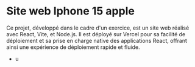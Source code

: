 # Site web Iphone 15 apple

Ce projet, développé dans le cadre d'un exercice, est un site web réalisé avec React, Vite, et Node.js. 
Il est déployé sur Vercel pour sa facilité de déploiement et sa prise en charge native des applications React, offrant ainsi une expérience de déploiement rapide et fluide.

- [](https://www.youtube.com/watch?v=kRQbRAJ4-Fs&ab_channel=JavaScriptMastery) u
